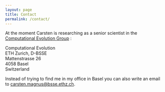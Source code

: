 ```yaml
---
layout: page
title: Contact
permalink: /contact/
---
```


At the moment Carsten is researching as a senior scientist in the [Computational Evolution Group](http://www.bsse.ethz.ch/cevo) :

Computational Evolution  
  ETH Zurich, D-BSSE  
  Mattenstrasse 26  
  4058 Basel  
  Switzerland  

Instead of trying to find me in my office in Basel you can also write an email to <carsten.magnus@bsse.ethz.ch>.
